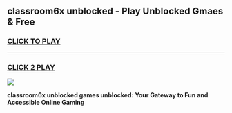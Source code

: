 
## classroom6x unblocked - Play Unblocked Gmaes & Free
<h3>
<a href="https://news.freeplayer.one?title=classroom6x_unblocked&ref=23F">CLICK TO PLAY</a></h3>
<hr>

<h3>
<a href="https://news.freeplayer.one?title=classroom6x_unblocked&ref=23F">CLICK 2 PLAY</a>
  
</h3>

<a href="https://news.freeplayer.one?title=classroom6x_unblocked&ref=23F/"><img src="https://clearcache.store/games.png"></a>


**classroom6x unblocked games unblocked: Your Gateway to Fun and Accessible Online Gaming**
